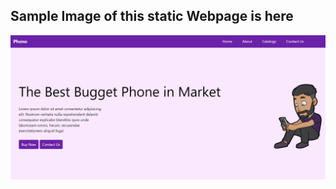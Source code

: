 ## Sample Image of this static Webpage is here
![This is a alt text.](https://github.com/PRINCE-PRASAD/Tailwind_CSS/blob/main/Part3/sample.png "This is a sample image.")
